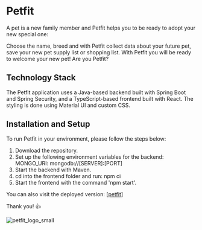 # Petfit
A pet is a new family member and Petfit helps you to be ready to adopt your new special one:

Choose the name, breed and with Petfit collect data about your future pet, save your new pet supply list or shopping list. With Petfit you will be ready to welcome your new pet!
Are you Petfit?

## Technology Stack

The Petfit application uses a Java-based backend built with Spring Boot and Spring Security, and a TypeScript-based frontend built with React. The styling is done using Material UI and custom CSS.

## Installation and Setup

To run Petfit in your environment, please follow the steps below:

1. Download the repository.
2. Set up the following environment variables for the backend:
        MONGO_URI: mongodb://[SERVER]:[PORT]
3. Start the backend with Maven.
4. cd into the frontend folder and run: npm ci
5. Start the frontend with the command 'npm start'.

You can also visit the deployed version: [[petfit](https://petfit.fly.dev/ )]

Thank you! 👍

![petfit_logo_small](https://user-images.githubusercontent.com/81617975/231145929-1acafe56-7437-47ab-8fb2-c51803dbdce4.png)
